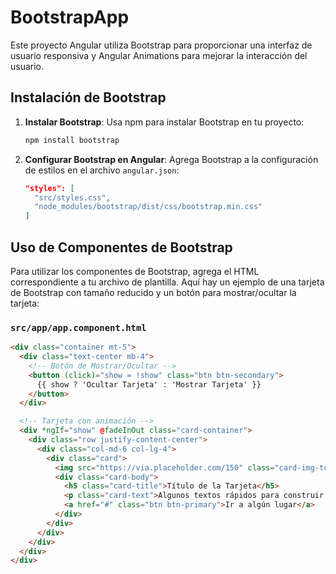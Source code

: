 # BootstrapApp

Este proyecto Angular utiliza Bootstrap para proporcionar una interfaz de usuario responsiva y Angular Animations para mejorar la interacción del usuario.

## Instalación de Bootstrap

1. **Instalar Bootstrap**: Usa npm para instalar Bootstrap en tu proyecto:

    ```bash
    npm install bootstrap
    ```

2. **Configurar Bootstrap en Angular**: Agrega Bootstrap a la configuración de estilos en el archivo `angular.json`:

    ```json
    "styles": [
      "src/styles.css",
      "node_modules/bootstrap/dist/css/bootstrap.min.css"
    ]
    ```

## Uso de Componentes de Bootstrap

Para utilizar los componentes de Bootstrap, agrega el HTML correspondiente a tu archivo de plantilla. Aquí hay un ejemplo de una tarjeta de Bootstrap con tamaño reducido y un botón para mostrar/ocultar la tarjeta:

### `src/app/app.component.html`

```html
<div class="container mt-5">
  <div class="text-center mb-4">
    <!-- Botón de Mostrar/Ocultar -->
    <button (click)="show = !show" class="btn btn-secondary">
      {{ show ? 'Ocultar Tarjeta' : 'Mostrar Tarjeta' }}
    </button>
  </div>

  <!-- Tarjeta con animación -->
  <div *ngIf="show" @fadeInOut class="card-container">
    <div class="row justify-content-center">
      <div class="col-md-6 col-lg-4">
        <div class="card">
          <img src="https://via.placeholder.com/150" class="card-img-top" alt="...">
          <div class="card-body">
            <h5 class="card-title">Título de la Tarjeta</h5>
            <p class="card-text">Algunos textos rápidos para construir el contenido de la tarjeta y hacer que el contenido se vea un poco más extenso.</p>
            <a href="#" class="btn btn-primary">Ir a algún lugar</a>
          </div>
        </div>
      </div>
    </div>
  </div>
</div>

